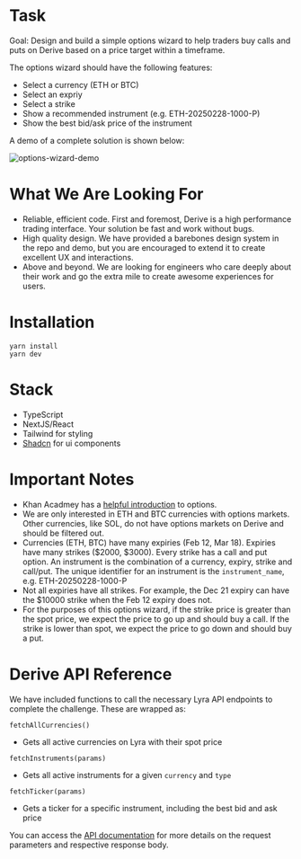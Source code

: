 # Task

Goal: Design and build a simple options wizard to help traders buy calls and puts on Derive based on a price target within a timeframe.

The options wizard should have the following features:

- Select a currency (ETH or BTC)
- Select an expriy
- Select a strike
- Show a recommended instrument (e.g. ETH-20250228-1000-P)
- Show the best bid/ask price of the instrument

A demo of a complete solution is shown below:

![options-wizard-demo](https://github.com/user-attachments/assets/66d1d636-f7aa-4ae7-9f80-b47680c2c08b)

# What We Are Looking For

- Reliable, efficient code. First and foremost, Derive is a high performance trading interface. Your solution be fast and work without bugs.
- High quality design. We have provided a barebones design system in the repo and demo, but you are encouraged to extend it to create excellent UX and interactions.
- Above and beyond. We are looking for engineers who care deeply about their work and go the extra mile to create awesome experiences for users.

# Installation

```
yarn install
yarn dev
```

# Stack

- TypeScript
- NextJS/React
- Tailwind for styling
- [Shadcn](https://ui.shadcn.com/) for ui components

# Important Notes

- Khan Acadmey has a [helpful introduction](https://www.khanacademy.org/economics-finance-domain/core-finance/derivative-securities/put-call-options/v/american-call-options) to options.
- We are only interested in ETH and BTC currencies with options markets. Other currencies, like SOL, do not have options markets on Derive and should be filtered out.
- Currencies (ETH, BTC) have many expiries (Feb 12, Mar 18). Expiries have many strikes ($2000, $3000). Every strike has a call and put option. An instrument is the combination of a currency, expiry, strike and call/put. The unique identifier for an instrument is the `instrument_name`, e.g. ETH-20250228-1000-P
- Not all expiries have all strikes. For example, the Dec 21 expiry can have the $10000 strike when the Feb 12 expiry does not.
- For the purposes of this options wizard, if the strike price is greater than the spot price, we expect the price to go up and should buy a call. If the strike is lower than spot, we expect the price to go down and should buy a put.

# Derive API Reference

We have included functions to call the necessary Lyra API endpoints to complete the challenge. These are wrapped as:

```
fetchAllCurrencies()
```

- Gets all active currencies on Lyra with their spot price

```
fetchInstruments(params)
```

- Gets all active instruments for a given `currency` and `type`

```
fetchTicker(params)
```

- Gets a ticker for a specific instrument, including the best bid and ask price

You can access the [API documentation](https://docs.derive.xyz/reference/overview) for more details on the request parameters and respective response body.
